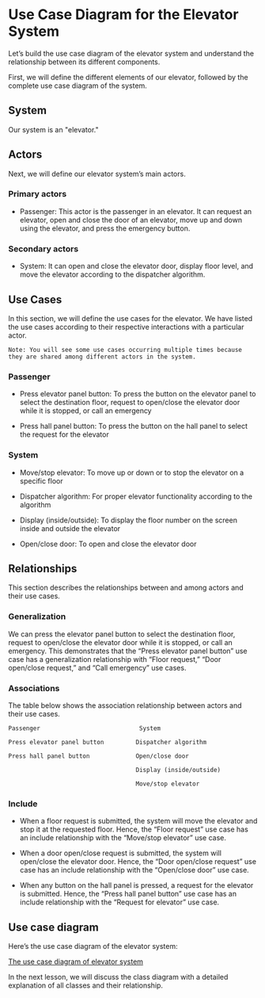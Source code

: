 # Use Case Diagram for the Elevator System
Let’s build the use case diagram of the elevator system and understand the relationship between its different components.

First, we will define the different elements of our elevator, followed by the complete use case diagram of the system.

## System
Our system is an "elevator."

## Actors
Next, we will define our elevator system’s main actors.

### Primary actors
- Passenger: This actor is the passenger in an elevator. It can request an elevator, open and close the door of an elevator, move up and down using the elevator, and press the emergency button.
### Secondary actors
- System: It can open and close the elevator door, display floor level, and move the elevator according to the dispatcher algorithm.
## Use Cases
In this section, we will define the use cases for the elevator. We have listed the use cases according to their respective interactions with a particular actor.
```
Note: You will see some use cases occurring multiple times because they are shared among different actors in the system.
```
### Passenger
- Press elevator panel button: To press the button on the elevator panel to select the destination floor, request to open/close the elevator door while it is stopped, or call an emergency

- Press hall panel button: To press the button on the hall panel to select the request for the elevator

### System
- Move/stop elevator: To move up or down or to stop the elevator on a specific floor

- Dispatcher algorithm: For proper elevator functionality according to the algorithm

- Display (inside/outside): To display the floor number on the screen inside and outside the elevator

- Open/close door: To open and close the elevator door

## Relationships
This section describes the relationships between and among actors and their use cases.

### Generalization
We can press the elevator panel button to select the destination floor, request to open/close the elevator door while it is stopped, or call an emergency. This demonstrates that the “Press elevator panel button” use case has a generalization relationship with “Floor request,” “Door open/close request,” and “Call emergency” use cases.

### Associations
The table below shows the association relationship between actors and their use cases.
```
Passenger                            System	

Press elevator panel button         Dispatcher algorithm

Press hall panel button             Open/close door	

                                    Display (inside/outside)            

                                    Move/stop elevator
```
### Include
- When a floor request is submitted, the system will move the elevator and stop it at the requested floor. Hence, the “Floor request” use case has an include relationship with the “Move/stop elevator” use case.

- When a door open/close request is submitted, the system will open/close the elevator door. Hence, the “Door open/close request” use case has an include relationship with the “Open/close door” use case.

- When any button on the hall panel is pressed, a request for the elevator is submitted. Hence, the “Press hall panel button” use case has an include relationship with the “Request for elevator” use case.

## Use case diagram
Here’s the use case diagram of the elevator system:

[The use case diagram of elevator system](./usecases.png)

In the next lesson, we will discuss the class diagram with a detailed explanation of all classes and their relationship.

